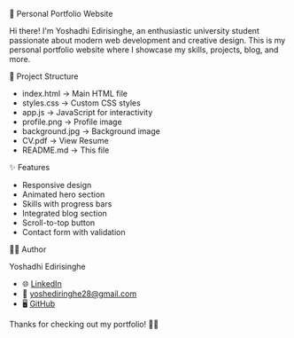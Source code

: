 💼 Personal Portfolio Website

Hi there! I'm Yoshadhi Edirisinghe, an enthusiastic university student passionate about modern web development and creative design. This is my personal portfolio website where I showcase my skills, projects, blog, and more.


📁 Project Structure

- index.html -> Main HTML file
- styles.css -> Custom CSS styles
- app.js -> JavaScript for interactivity
-  profile.png -> Profile image
-  background.jpg -> Background image
- CV.pdf -> View Resume
- README.md -> This file


✨ Features

- Responsive design
- Animated hero section
- Skills with progress bars
- Integrated blog section
- Scroll-to-top button
- Contact form with validation



🙋‍♀️ Author

Yoshadhi Edirisinghe  
- 🌐 [LinkedIn](https://www.linkedin.com/in/yoshadhi-edirisinghe-a9b831312/)  
- 💌 yoshediringhe28@gmail.com  
- 🖥️ [GitHub](https://github.com/iamyosh)



Thanks for checking out my portfolio! 🎨✨
